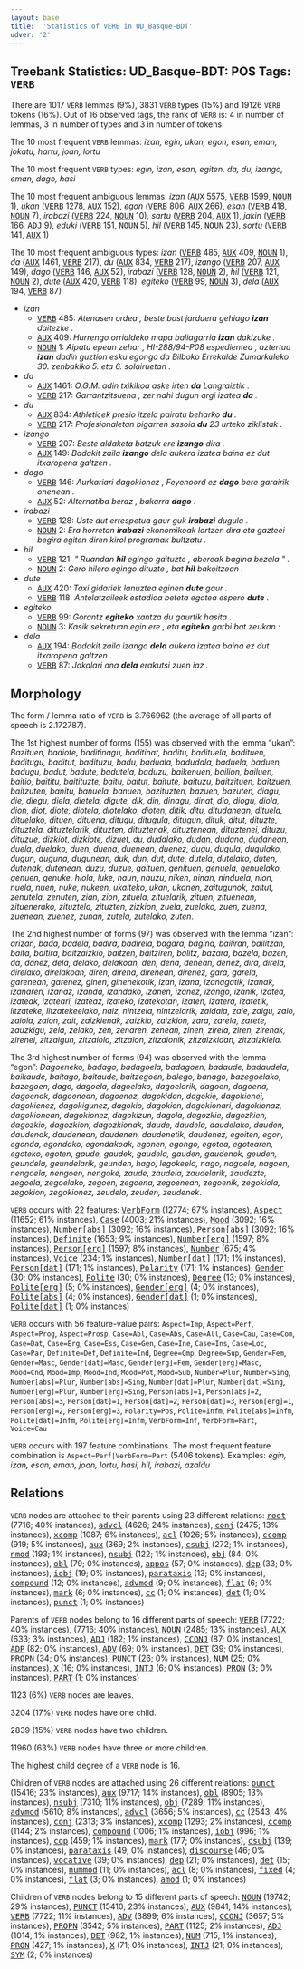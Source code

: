 ```yaml
---
layout: base
title:  'Statistics of VERB in UD_Basque-BDT'
udver: '2'
---
```


## Treebank Statistics: UD_Basque-BDT: POS Tags: `VERB`

There are 1017 `VERB` lemmas (9%), 3831 `VERB` types (15%) and 19126 `VERB` tokens (16%).
Out of 16 observed tags, the rank of `VERB` is: 4 in number of lemmas, 3 in number of types and 3 in number of tokens.

The 10 most frequent `VERB` lemmas: <em>izan, egin, ukan, egon, esan, eman, jokatu, hartu, joan, lortu</em>

The 10 most frequent `VERB` types:  <em>egin, izan, esan, egiten, da, du, izango, eman, dago, hasi</em>

The 10 most frequent ambiguous lemmas: <em>izan</em> (<tt><a href="eu_bdt-pos-AUX.html">AUX</a></tt> 5575, <tt><a href="eu_bdt-pos-VERB.html">VERB</a></tt> 1599, <tt><a href="eu_bdt-pos-NOUN.html">NOUN</a></tt> 1), <em>ukan</em> (<tt><a href="eu_bdt-pos-VERB.html">VERB</a></tt> 1278, <tt><a href="eu_bdt-pos-AUX.html">AUX</a></tt> 152), <em>egon</em> (<tt><a href="eu_bdt-pos-VERB.html">VERB</a></tt> 806, <tt><a href="eu_bdt-pos-AUX.html">AUX</a></tt> 266), <em>esan</em> (<tt><a href="eu_bdt-pos-VERB.html">VERB</a></tt> 418, <tt><a href="eu_bdt-pos-NOUN.html">NOUN</a></tt> 7), <em>irabazi</em> (<tt><a href="eu_bdt-pos-VERB.html">VERB</a></tt> 224, <tt><a href="eu_bdt-pos-NOUN.html">NOUN</a></tt> 10), <em>sartu</em> (<tt><a href="eu_bdt-pos-VERB.html">VERB</a></tt> 204, <tt><a href="eu_bdt-pos-AUX.html">AUX</a></tt> 1), <em>jakin</em> (<tt><a href="eu_bdt-pos-VERB.html">VERB</a></tt> 166, <tt><a href="eu_bdt-pos-ADJ.html">ADJ</a></tt> 9), <em>eduki</em> (<tt><a href="eu_bdt-pos-VERB.html">VERB</a></tt> 151, <tt><a href="eu_bdt-pos-NOUN.html">NOUN</a></tt> 5), <em>hil</em> (<tt><a href="eu_bdt-pos-VERB.html">VERB</a></tt> 145, <tt><a href="eu_bdt-pos-NOUN.html">NOUN</a></tt> 23), <em>sortu</em> (<tt><a href="eu_bdt-pos-VERB.html">VERB</a></tt> 141, <tt><a href="eu_bdt-pos-AUX.html">AUX</a></tt> 1)

The 10 most frequent ambiguous types:  <em>izan</em> (<tt><a href="eu_bdt-pos-VERB.html">VERB</a></tt> 485, <tt><a href="eu_bdt-pos-AUX.html">AUX</a></tt> 409, <tt><a href="eu_bdt-pos-NOUN.html">NOUN</a></tt> 1), <em>da</em> (<tt><a href="eu_bdt-pos-AUX.html">AUX</a></tt> 1461, <tt><a href="eu_bdt-pos-VERB.html">VERB</a></tt> 217), <em>du</em> (<tt><a href="eu_bdt-pos-AUX.html">AUX</a></tt> 834, <tt><a href="eu_bdt-pos-VERB.html">VERB</a></tt> 217), <em>izango</em> (<tt><a href="eu_bdt-pos-VERB.html">VERB</a></tt> 207, <tt><a href="eu_bdt-pos-AUX.html">AUX</a></tt> 149), <em>dago</em> (<tt><a href="eu_bdt-pos-VERB.html">VERB</a></tt> 146, <tt><a href="eu_bdt-pos-AUX.html">AUX</a></tt> 52), <em>irabazi</em> (<tt><a href="eu_bdt-pos-VERB.html">VERB</a></tt> 128, <tt><a href="eu_bdt-pos-NOUN.html">NOUN</a></tt> 2), <em>hil</em> (<tt><a href="eu_bdt-pos-VERB.html">VERB</a></tt> 121, <tt><a href="eu_bdt-pos-NOUN.html">NOUN</a></tt> 2), <em>dute</em> (<tt><a href="eu_bdt-pos-AUX.html">AUX</a></tt> 420, <tt><a href="eu_bdt-pos-VERB.html">VERB</a></tt> 118), <em>egiteko</em> (<tt><a href="eu_bdt-pos-VERB.html">VERB</a></tt> 99, <tt><a href="eu_bdt-pos-NOUN.html">NOUN</a></tt> 3), <em>dela</em> (<tt><a href="eu_bdt-pos-AUX.html">AUX</a></tt> 194, <tt><a href="eu_bdt-pos-VERB.html">VERB</a></tt> 87)


* <em>izan</em>
  * <tt><a href="eu_bdt-pos-VERB.html">VERB</a></tt> 485: <em>Atenasen ordea , beste bost jarduera gehiago <b>izan</b> daitezke .</em>
  * <tt><a href="eu_bdt-pos-AUX.html">AUX</a></tt> 409: <em>Hurrengo orrialdeko mapa baliagarria <b>izan</b> dakizuke .</em>
  * <tt><a href="eu_bdt-pos-NOUN.html">NOUN</a></tt> 1: <em>Aipatu epean zehar , HI-288/94-P08 espedientea , aztertua <b>izan</b> dadin guztion esku egongo da Bilboko Errekalde Zumarkaleko 30. zenbakiko 5. eta 6. solairuetan .</em>
* <em>da</em>
  * <tt><a href="eu_bdt-pos-AUX.html">AUX</a></tt> 1461: <em>O.G.M. adin txikikoa aske irten <b>da</b> Langraiztik .</em>
  * <tt><a href="eu_bdt-pos-VERB.html">VERB</a></tt> 217: <em>Garrantzitsuena , zer nahi dugun argi izatea <b>da</b> .</em>
* <em>du</em>
  * <tt><a href="eu_bdt-pos-AUX.html">AUX</a></tt> 834: <em>Athleticek presio itzela pairatu beharko <b>du</b> .</em>
  * <tt><a href="eu_bdt-pos-VERB.html">VERB</a></tt> 217: <em>Profesionaletan bigarren sasoia <b>du</b> 23 urteko ziklistak .</em>
* <em>izango</em>
  * <tt><a href="eu_bdt-pos-VERB.html">VERB</a></tt> 207: <em>Beste aldaketa batzuk ere <b>izango</b> dira .</em>
  * <tt><a href="eu_bdt-pos-AUX.html">AUX</a></tt> 149: <em>Badakit zaila <b>izango</b> dela aukera izatea baina ez dut itxaropena galtzen .</em>
* <em>dago</em>
  * <tt><a href="eu_bdt-pos-VERB.html">VERB</a></tt> 146: <em>Aurkariari dagokionez , Feyenoord ez <b>dago</b> bere garairik onenean .</em>
  * <tt><a href="eu_bdt-pos-AUX.html">AUX</a></tt> 52: <em>Alternatiba beraz , bakarra <b>dago</b> :</em>
* <em>irabazi</em>
  * <tt><a href="eu_bdt-pos-VERB.html">VERB</a></tt> 128: <em>Uste dut errespetua gaur guk <b>irabazi</b> dugula .</em>
  * <tt><a href="eu_bdt-pos-NOUN.html">NOUN</a></tt> 2: <em>Era horretan <b>irabazi</b> ekonomikoak lortzen dira eta gazteei begira egiten diren kirol programak bultzatu .</em>
* <em>hil</em>
  * <tt><a href="eu_bdt-pos-VERB.html">VERB</a></tt> 121: <em>" Ruandan <b>hil</b> egingo gaituzte , abereak bagina bezala " .</em>
  * <tt><a href="eu_bdt-pos-NOUN.html">NOUN</a></tt> 2: <em>Gero hilero egingo dituzte , bat <b>hil</b> bakoitzean .</em>
* <em>dute</em>
  * <tt><a href="eu_bdt-pos-AUX.html">AUX</a></tt> 420: <em>Taxi gidariek lanuztea eginen <b>dute</b> gaur .</em>
  * <tt><a href="eu_bdt-pos-VERB.html">VERB</a></tt> 118: <em>Antolatzaileek estadioa beteta egotea espero <b>dute</b> .</em>
* <em>egiteko</em>
  * <tt><a href="eu_bdt-pos-VERB.html">VERB</a></tt> 99: <em>Gorantz <b>egiteko</b> xantza du gaurtik hasita .</em>
  * <tt><a href="eu_bdt-pos-NOUN.html">NOUN</a></tt> 3: <em>Kasik sekretuan egin ere , eta <b>egiteko</b> garbi bat zeukan :</em>
* <em>dela</em>
  * <tt><a href="eu_bdt-pos-AUX.html">AUX</a></tt> 194: <em>Badakit zaila izango <b>dela</b> aukera izatea baina ez dut itxaropena galtzen .</em>
  * <tt><a href="eu_bdt-pos-VERB.html">VERB</a></tt> 87: <em>Jokalari ona <b>dela</b> erakutsi zuen iaz .</em>

## Morphology

The form / lemma ratio of `VERB` is 3.766962 (the average of all parts of speech is 2.172787).

The 1st highest number of forms (155) was observed with the lemma “ukan”: <em>Bazituen, badiote, baditinagu, baditinat, baditu, badituela, badituen, baditugu, baditut, badituzu, badu, baduala, badudala, baduela, baduen, badugu, badut, badute, badutela, baduzu, baikenuen, bailion, bailuen, baitio, baititu, baitituzte, baitu, baitut, baitute, baituzu, baitzituen, baitzuen, baitzuten, banitu, banuela, banuen, bazituzten, bazuen, bazuten, diagu, die, diegu, diela, dietela, digute, dik, din, dinagu, dinat, dio, diogu, diola, dion, diot, diote, diotela, diotelako, dioten, ditik, ditu, ditudanean, dituela, dituelako, dituen, dituena, ditugu, ditugula, ditugun, dituk, ditut, dituzte, dituztela, dituztelarik, dituzten, dituztenak, dituztenean, dituztenei, dituzu, dituzue, dizkiot, dizkiote, dizuet, du, dudalako, dudan, dudana, dudanean, duela, duelako, duen, duena, duenean, duenez, dugu, dugula, dugulako, dugun, duguna, dugunean, duk, dun, dut, dute, dutela, dutelako, duten, dutenak, dutenean, duzu, duzue, gaituen, genituen, genuela, genuelako, genuen, genuke, hiola, luke, naun, nauzu, niken, ninan, ninduela, nion, nuela, nuen, nuke, nukeen, ukaiteko, ukan, ukanen, zaitugunok, zaitut, zenutela, zenuten, zian, zion, zituela, zituelarik, zituen, zituenean, zituenerako, zituztela, zituzten, zizkion, zuela, zuelako, zuen, zuena, zuenean, zuenez, zunan, zutela, zutelako, zuten</em>.

The 2nd highest number of forms (97) was observed with the lemma “izan”: <em>arizan, bada, badela, badira, badirela, bagara, bagina, bailiran, bailitzan, baita, baitira, baitzaizkio, baitzen, baitziren, balitz, bazara, bazela, bazen, da, danez, dela, delako, delakoan, den, dena, denean, denez, dira, direla, direlako, direlakoan, diren, direna, direnean, direnez, gara, garela, garenean, garenez, ginen, ginenekotik, izan, izana, izanagatik, izanak, izanaren, izanaz, izanda, izandako, izanen, izanez, izango, izanik, izatea, izateak, izateari, izateaz, izateko, izatekotan, izaten, izatera, izatetik, litzateke, litzatekeelako, naiz, nintzela, nintzelarik, zaidala, zaie, zaigu, zaio, zaiola, zaion, zait, zaizkienak, zaizkio, zaizkion, zara, zarela, zarete, zauzkigu, zela, zelako, zen, zenaren, zenean, zinen, zirela, ziren, zirenak, zirenei, zitzaigun, zitzaiola, zitzaion, zitzaionik, zitzaizkidan, zitzaizkiela</em>.

The 3rd highest number of forms (94) was observed with the lemma “egon”: <em>Dagoeneko, badago, badagoela, badagoen, badaude, badaudela, baikaude, baitago, baitaude, baitzegoen, balego, banago, bazegoelako, bazegoen, dago, dagoela, dagoelako, dagoelarik, dagoen, dagoena, dagoenak, dagoenean, dagoenez, dagokidan, dagokie, dagokienei, dagokienez, dagokigunez, dagokio, dagokion, dagokionari, dagokionaz, dagokionean, dagokionez, dagokizun, dagola, dagozkie, dagozkien, dagozkio, dagozkion, dagozkionak, daude, daudela, daudelako, dauden, daudenak, daudenean, daudenen, daudenetik, daudenez, egoiten, egon, egonda, egondako, egondakoak, egonen, egongo, egotea, egotearen, egoteko, egoten, gaude, gaudek, gaudela, gauden, gaudenok, geuden, geundela, geundelarik, geunden, hago, legokeela, nago, nagoela, nagoen, nengoela, nengoen, nengoke, zaude, zaudela, zaudelarik, zaudezte, zegoela, zegoelako, zegoen, zegoena, zegoenean, zegoenik, zegokiola, zegokion, zegokionez, zeudela, zeuden, zeudenek</em>.

`VERB` occurs with 22 features: <tt><a href="eu_bdt-feat-VerbForm.html">VerbForm</a></tt> (12774; 67% instances), <tt><a href="eu_bdt-feat-Aspect.html">Aspect</a></tt> (11652; 61% instances), <tt><a href="eu_bdt-feat-Case.html">Case</a></tt> (4003; 21% instances), <tt><a href="eu_bdt-feat-Mood.html">Mood</a></tt> (3092; 16% instances), <tt><a href="eu_bdt-feat-Number-abs.html">Number[abs]</a></tt> (3092; 16% instances), <tt><a href="eu_bdt-feat-Person-abs.html">Person[abs]</a></tt> (3092; 16% instances), <tt><a href="eu_bdt-feat-Definite.html">Definite</a></tt> (1653; 9% instances), <tt><a href="eu_bdt-feat-Number-erg.html">Number[erg]</a></tt> (1597; 8% instances), <tt><a href="eu_bdt-feat-Person-erg.html">Person[erg]</a></tt> (1597; 8% instances), <tt><a href="eu_bdt-feat-Number.html">Number</a></tt> (675; 4% instances), <tt><a href="eu_bdt-feat-Voice.html">Voice</a></tt> (234; 1% instances), <tt><a href="eu_bdt-feat-Number-dat.html">Number[dat]</a></tt> (171; 1% instances), <tt><a href="eu_bdt-feat-Person-dat.html">Person[dat]</a></tt> (171; 1% instances), <tt><a href="eu_bdt-feat-Polarity.html">Polarity</a></tt> (171; 1% instances), <tt><a href="eu_bdt-feat-Gender.html">Gender</a></tt> (30; 0% instances), <tt><a href="eu_bdt-feat-Polite.html">Polite</a></tt> (30; 0% instances), <tt><a href="eu_bdt-feat-Degree.html">Degree</a></tt> (13; 0% instances), <tt><a href="eu_bdt-feat-Polite-erg.html">Polite[erg]</a></tt> (5; 0% instances), <tt><a href="eu_bdt-feat-Gender-erg.html">Gender[erg]</a></tt> (4; 0% instances), <tt><a href="eu_bdt-feat-Polite-abs.html">Polite[abs]</a></tt> (4; 0% instances), <tt><a href="eu_bdt-feat-Gender-dat.html">Gender[dat]</a></tt> (1; 0% instances), <tt><a href="eu_bdt-feat-Polite-dat.html">Polite[dat]</a></tt> (1; 0% instances)

`VERB` occurs with 56 feature-value pairs: `Aspect=Imp`, `Aspect=Perf`, `Aspect=Prog`, `Aspect=Prosp`, `Case=Abl`, `Case=Abs`, `Case=All`, `Case=Cau`, `Case=Com`, `Case=Dat`, `Case=Erg`, `Case=Ess`, `Case=Gen`, `Case=Ine`, `Case=Ins`, `Case=Loc`, `Case=Par`, `Definite=Def`, `Definite=Ind`, `Degree=Cmp`, `Degree=Sup`, `Gender=Fem`, `Gender=Masc`, `Gender[dat]=Masc`, `Gender[erg]=Fem`, `Gender[erg]=Masc`, `Mood=Cnd`, `Mood=Imp`, `Mood=Ind`, `Mood=Pot`, `Mood=Sub`, `Number=Plur`, `Number=Sing`, `Number[abs]=Plur`, `Number[abs]=Sing`, `Number[dat]=Plur`, `Number[dat]=Sing`, `Number[erg]=Plur`, `Number[erg]=Sing`, `Person[abs]=1`, `Person[abs]=2`, `Person[abs]=3`, `Person[dat]=1`, `Person[dat]=2`, `Person[dat]=3`, `Person[erg]=1`, `Person[erg]=2`, `Person[erg]=3`, `Polarity=Pos`, `Polite=Infm`, `Polite[abs]=Infm`, `Polite[dat]=Infm`, `Polite[erg]=Infm`, `VerbForm=Inf`, `VerbForm=Part`, `Voice=Cau`

`VERB` occurs with 197 feature combinations.
The most frequent feature combination is `Aspect=Perf|VerbForm=Part` (5406 tokens).
Examples: <em>egin, izan, esan, eman, joan, lortu, hasi, hil, irabazi, azaldu</em>


## Relations

`VERB` nodes are attached to their parents using 23 different relations: <tt><a href="eu_bdt-dep-root.html">root</a></tt> (7716; 40% instances), <tt><a href="eu_bdt-dep-advcl.html">advcl</a></tt> (4626; 24% instances), <tt><a href="eu_bdt-dep-conj.html">conj</a></tt> (2475; 13% instances), <tt><a href="eu_bdt-dep-xcomp.html">xcomp</a></tt> (1087; 6% instances), <tt><a href="eu_bdt-dep-acl.html">acl</a></tt> (1026; 5% instances), <tt><a href="eu_bdt-dep-ccomp.html">ccomp</a></tt> (919; 5% instances), <tt><a href="eu_bdt-dep-aux.html">aux</a></tt> (369; 2% instances), <tt><a href="eu_bdt-dep-csubj.html">csubj</a></tt> (272; 1% instances), <tt><a href="eu_bdt-dep-nmod.html">nmod</a></tt> (193; 1% instances), <tt><a href="eu_bdt-dep-nsubj.html">nsubj</a></tt> (122; 1% instances), <tt><a href="eu_bdt-dep-obj.html">obj</a></tt> (84; 0% instances), <tt><a href="eu_bdt-dep-obl.html">obl</a></tt> (79; 0% instances), <tt><a href="eu_bdt-dep-appos.html">appos</a></tt> (57; 0% instances), <tt><a href="eu_bdt-dep-dep.html">dep</a></tt> (33; 0% instances), <tt><a href="eu_bdt-dep-iobj.html">iobj</a></tt> (19; 0% instances), <tt><a href="eu_bdt-dep-parataxis.html">parataxis</a></tt> (13; 0% instances), <tt><a href="eu_bdt-dep-compound.html">compound</a></tt> (12; 0% instances), <tt><a href="eu_bdt-dep-advmod.html">advmod</a></tt> (9; 0% instances), <tt><a href="eu_bdt-dep-flat.html">flat</a></tt> (6; 0% instances), <tt><a href="eu_bdt-dep-mark.html">mark</a></tt> (6; 0% instances), <tt><a href="eu_bdt-dep-cc.html">cc</a></tt> (1; 0% instances), <tt><a href="eu_bdt-dep-det.html">det</a></tt> (1; 0% instances), <tt><a href="eu_bdt-dep-punct.html">punct</a></tt> (1; 0% instances)

Parents of `VERB` nodes belong to 16 different parts of speech: <tt><a href="eu_bdt-pos-VERB.html">VERB</a></tt> (7722; 40% instances),  (7716; 40% instances), <tt><a href="eu_bdt-pos-NOUN.html">NOUN</a></tt> (2485; 13% instances), <tt><a href="eu_bdt-pos-AUX.html">AUX</a></tt> (633; 3% instances), <tt><a href="eu_bdt-pos-ADJ.html">ADJ</a></tt> (182; 1% instances), <tt><a href="eu_bdt-pos-CCONJ.html">CCONJ</a></tt> (87; 0% instances), <tt><a href="eu_bdt-pos-ADP.html">ADP</a></tt> (82; 0% instances), <tt><a href="eu_bdt-pos-ADV.html">ADV</a></tt> (69; 0% instances), <tt><a href="eu_bdt-pos-DET.html">DET</a></tt> (39; 0% instances), <tt><a href="eu_bdt-pos-PROPN.html">PROPN</a></tt> (34; 0% instances), <tt><a href="eu_bdt-pos-PUNCT.html">PUNCT</a></tt> (26; 0% instances), <tt><a href="eu_bdt-pos-NUM.html">NUM</a></tt> (25; 0% instances), <tt><a href="eu_bdt-pos-X.html">X</a></tt> (16; 0% instances), <tt><a href="eu_bdt-pos-INTJ.html">INTJ</a></tt> (6; 0% instances), <tt><a href="eu_bdt-pos-PRON.html">PRON</a></tt> (3; 0% instances), <tt><a href="eu_bdt-pos-PART.html">PART</a></tt> (1; 0% instances)

1123 (6%) `VERB` nodes are leaves.

3204 (17%) `VERB` nodes have one child.

2839 (15%) `VERB` nodes have two children.

11960 (63%) `VERB` nodes have three or more children.

The highest child degree of a `VERB` node is 16.

Children of `VERB` nodes are attached using 26 different relations: <tt><a href="eu_bdt-dep-punct.html">punct</a></tt> (15416; 23% instances), <tt><a href="eu_bdt-dep-aux.html">aux</a></tt> (9717; 14% instances), <tt><a href="eu_bdt-dep-obl.html">obl</a></tt> (8905; 13% instances), <tt><a href="eu_bdt-dep-nsubj.html">nsubj</a></tt> (7310; 11% instances), <tt><a href="eu_bdt-dep-obj.html">obj</a></tt> (7289; 11% instances), <tt><a href="eu_bdt-dep-advmod.html">advmod</a></tt> (5610; 8% instances), <tt><a href="eu_bdt-dep-advcl.html">advcl</a></tt> (3656; 5% instances), <tt><a href="eu_bdt-dep-cc.html">cc</a></tt> (2543; 4% instances), <tt><a href="eu_bdt-dep-conj.html">conj</a></tt> (2313; 3% instances), <tt><a href="eu_bdt-dep-xcomp.html">xcomp</a></tt> (1293; 2% instances), <tt><a href="eu_bdt-dep-ccomp.html">ccomp</a></tt> (1144; 2% instances), <tt><a href="eu_bdt-dep-compound.html">compound</a></tt> (1006; 1% instances), <tt><a href="eu_bdt-dep-iobj.html">iobj</a></tt> (996; 1% instances), <tt><a href="eu_bdt-dep-cop.html">cop</a></tt> (459; 1% instances), <tt><a href="eu_bdt-dep-mark.html">mark</a></tt> (177; 0% instances), <tt><a href="eu_bdt-dep-csubj.html">csubj</a></tt> (139; 0% instances), <tt><a href="eu_bdt-dep-parataxis.html">parataxis</a></tt> (49; 0% instances), <tt><a href="eu_bdt-dep-discourse.html">discourse</a></tt> (46; 0% instances), <tt><a href="eu_bdt-dep-vocative.html">vocative</a></tt> (39; 0% instances), <tt><a href="eu_bdt-dep-dep.html">dep</a></tt> (21; 0% instances), <tt><a href="eu_bdt-dep-det.html">det</a></tt> (15; 0% instances), <tt><a href="eu_bdt-dep-nummod.html">nummod</a></tt> (11; 0% instances), <tt><a href="eu_bdt-dep-acl.html">acl</a></tt> (8; 0% instances), <tt><a href="eu_bdt-dep-fixed.html">fixed</a></tt> (4; 0% instances), <tt><a href="eu_bdt-dep-flat.html">flat</a></tt> (3; 0% instances), <tt><a href="eu_bdt-dep-amod.html">amod</a></tt> (1; 0% instances)

Children of `VERB` nodes belong to 15 different parts of speech: <tt><a href="eu_bdt-pos-NOUN.html">NOUN</a></tt> (19742; 29% instances), <tt><a href="eu_bdt-pos-PUNCT.html">PUNCT</a></tt> (15410; 23% instances), <tt><a href="eu_bdt-pos-AUX.html">AUX</a></tt> (9841; 14% instances), <tt><a href="eu_bdt-pos-VERB.html">VERB</a></tt> (7722; 11% instances), <tt><a href="eu_bdt-pos-ADV.html">ADV</a></tt> (3899; 6% instances), <tt><a href="eu_bdt-pos-CCONJ.html">CCONJ</a></tt> (3657; 5% instances), <tt><a href="eu_bdt-pos-PROPN.html">PROPN</a></tt> (3542; 5% instances), <tt><a href="eu_bdt-pos-PART.html">PART</a></tt> (1125; 2% instances), <tt><a href="eu_bdt-pos-ADJ.html">ADJ</a></tt> (1014; 1% instances), <tt><a href="eu_bdt-pos-DET.html">DET</a></tt> (982; 1% instances), <tt><a href="eu_bdt-pos-NUM.html">NUM</a></tt> (715; 1% instances), <tt><a href="eu_bdt-pos-PRON.html">PRON</a></tt> (427; 1% instances), <tt><a href="eu_bdt-pos-X.html">X</a></tt> (71; 0% instances), <tt><a href="eu_bdt-pos-INTJ.html">INTJ</a></tt> (21; 0% instances), <tt><a href="eu_bdt-pos-SYM.html">SYM</a></tt> (2; 0% instances)

